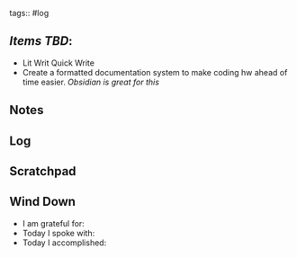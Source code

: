 tags:: #log 

## *Items TBD*:
- Lit Writ Quick Write
- Create a formatted documentation system to make coding hw ahead of time easier. *Obsidian is great for this*
## Notes
## Log
## Scratchpad
## Wind Down
- I am grateful for:
- Today I spoke with:
- Today I accomplished: